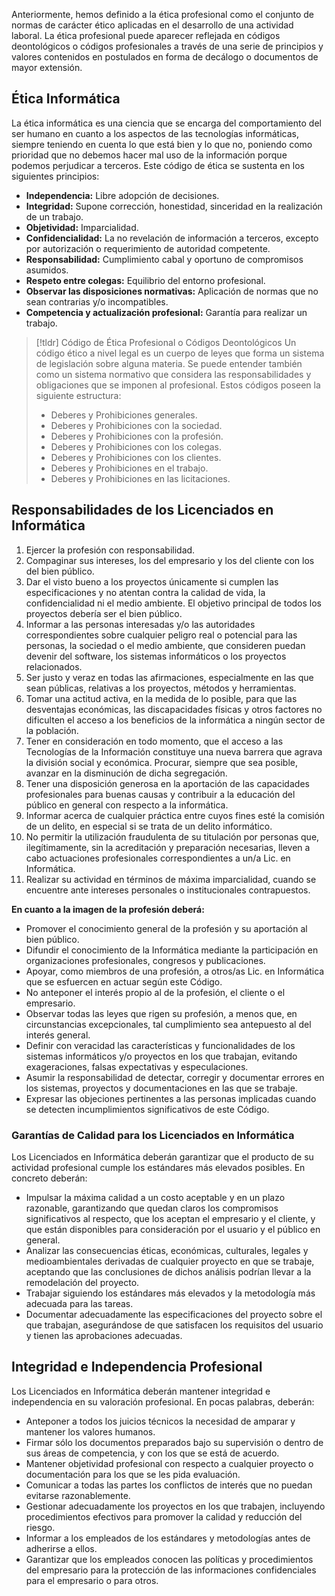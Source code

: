 Anteriormente, hemos definido a la ética profesional como el conjunto de normas de carácter ético aplicadas en el desarrollo de una actividad laboral. La ética profesional puede aparecer reflejada en códigos deontológicos o códigos profesionales a través de una serie de principios y valores contenidos en postulados en forma de decálogo o documentos de mayor extensión.

## Ética Informática

La ética informática es una ciencia que se encarga del comportamiento del ser humano en cuanto a los aspectos de las tecnologías informáticas, siempre teniendo en cuenta lo que está bien y lo que no, poniendo como prioridad que no debemos hacer mal uso de la información porque podemos perjudicar a terceros. Este código de ética se sustenta en los siguientes principios:

- **Independencia:** Libre adopción de decisiones.
- **Integridad:** Supone corrección, honestidad, sinceridad en la realización de un trabajo.
- **Objetividad:** Imparcialidad.
- **Confidencialidad:** La no revelación de información a terceros, excepto por autorización o requerimiento de autoridad competente.
- **Responsabilidad:** Cumplimiento cabal y oportuno de compromisos asumidos.
- **Respeto entre colegas:** Equilibrio del entorno profesional.
- **Observar las disposiciones normativas:** Aplicación de normas que no sean contrarias y/o incompatibles.
- **Competencia y actualización profesional:** Garantía para realizar un trabajo.

>[!tldr] Código de Ética Profesional o Códigos Deontológicos
>Un código ético a nivel legal es un cuerpo de leyes que forma un sistema de legislación sobre alguna materia. Se puede entender también como un sistema normativo que considera las responsabilidades y obligaciones que se imponen al profesional. Estos códigos poseen la siguiente estructura:
>
>- Deberes y Prohibiciones generales.
>- Deberes y Prohibiciones con la sociedad.
>- Deberes y Prohibiciones con la profesión.
>- Deberes y Prohibiciones con los colegas.
>- Deberes y Prohibiciones con los clientes.
>- Deberes y Prohibiciones en el trabajo.
>- Deberes y Prohibiciones en las licitaciones.

## Responsabilidades de los Licenciados en Informática

1. Ejercer la profesión con responsabilidad.
2. Compaginar sus intereses, los del empresario y los del cliente con los del bien público.
3. Dar el visto bueno a los proyectos únicamente si cumplen las especificaciones y no atentan contra la calidad de vida, la confidencialidad ni el medio ambiente. El objetivo principal de todos los proyectos debería ser el bien público.
4. Informar a las personas interesadas y/o las autoridades correspondientes sobre cualquier peligro real o potencial para las personas, la sociedad o el medio ambiente, que consideren puedan devenir del software, los sistemas informáticos o los proyectos relacionados.
5. Ser justo y veraz en todas las afirmaciones, especialmente en las que sean públicas, relativas a los proyectos, métodos y herramientas.
6. Tomar una actitud activa, en la medida de lo posible, para que las desventajas económicas, las discapacidades físicas y otros factores no dificulten el acceso a los beneficios de la informática a ningún sector de la población.
7. Tener en consideración en todo momento, que el acceso a las Tecnologías de la Información constituye una nueva barrera que agrava la división social y económica. Procurar, siempre que sea posible, avanzar en la disminución de dicha segregación.
8. Tener una disposición generosa en la aportación de las capacidades profesionales para buenas causas y contribuir a la educación del público en general con respecto a la informática.
9. Informar acerca de cualquier práctica entre cuyos fines esté la comisión de un delito, en especial si se trata de un delito informático.
10. No permitir la utilización fraudulenta de su titulación por personas que, ilegítimamente, sin la acreditación y preparación necesarias, lleven a cabo actuaciones profesionales correspondientes a un/a Lic. en Informática.
11. Realizar su actividad en términos de máxima imparcialidad, cuando se encuentre ante intereses personales o institucionales contrapuestos.

**En cuanto a la imagen de la profesión deberá:**
- Promover el conocimiento general de la profesión y su aportación al bien público.
- Difundir el conocimiento de la Informática mediante la participación en organizaciones profesionales, congresos y publicaciones.
- Apoyar, como miembros de una profesión, a otros/as Lic. en Informática que se esfuercen en actuar según este Código.
- No anteponer el interés propio al de la profesión, el cliente o el empresario.
- Observar todas las leyes que rigen su profesión, a menos que, en circunstancias excepcionales, tal cumplimiento sea antepuesto al del interés general.
- Definir con veracidad las características y funcionalidades de los sistemas informáticos y/o proyectos en los que trabajan, evitando exageraciones, falsas expectativas y especulaciones.
- Asumir la responsabilidad de detectar, corregir y documentar errores en los sistemas, proyectos y documentaciones en las que se trabaje.
- Expresar las objeciones pertinentes a las personas implicadas cuando se detecten incumplimientos significativos de este Código.

### Garantías de Calidad para los Licenciados en Informática

Los Licenciados en Informática deberán garantizar que el producto de su actividad profesional cumple los estándares más elevados posibles. En concreto deberán:

- Impulsar la máxima calidad a un costo aceptable y en un plazo razonable, garantizando que quedan claros los compromisos significativos al respecto, que los aceptan el empresario y el cliente, y que están disponibles para consideración por el usuario y el público en general.
- Analizar las consecuencias éticas, económicas, culturales, legales y medioambientales derivadas de cualquier proyecto en que se trabaje, aceptando que las conclusiones de dichos análisis podrían llevar a la remodelación del proyecto.
- Trabajar siguiendo los estándares más elevados y la metodología más adecuada para las tareas.
- Documentar adecuadamente las especificaciones del proyecto sobre el que trabajan, asegurándose de que satisfacen los requisitos del usuario y tienen las aprobaciones adecuadas.

## Integridad e Independencia Profesional

Los Licenciados en Informática deberán mantener integridad e independencia en su valoración profesional. En pocas palabras, deberán:

- Anteponer a todos los juicios técnicos la necesidad de amparar y mantener los valores humanos.
- Firmar sólo los documentos preparados bajo su supervisión o dentro de sus áreas de competencia, y con los que se está de acuerdo.
- Mantener objetividad profesional con respecto a cualquier proyecto o documentación para los que se les pida evaluación.
- Comunicar a todas las partes los conflictos de interés que no puedan evitarse razonablemente.
- Gestionar adecuadamente los proyectos en los que trabajen, incluyendo procedimientos efectivos para promover la calidad y reducción del riesgo.
- Informar a los empleados de los estándares y metodologías antes de adherirse a ellos.
- Garantizar que los empleados conocen las políticas y procedimientos del empresario para la protección de las informaciones confidenciales para el empresario o para otros.
